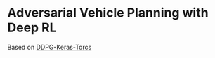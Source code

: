 # Adversarial Vehicle Planning with Deep RL

Based on [DDPG-Keras-Torcs](https://github.com/yanpanlau/DDPG-Keras-Torcs)
